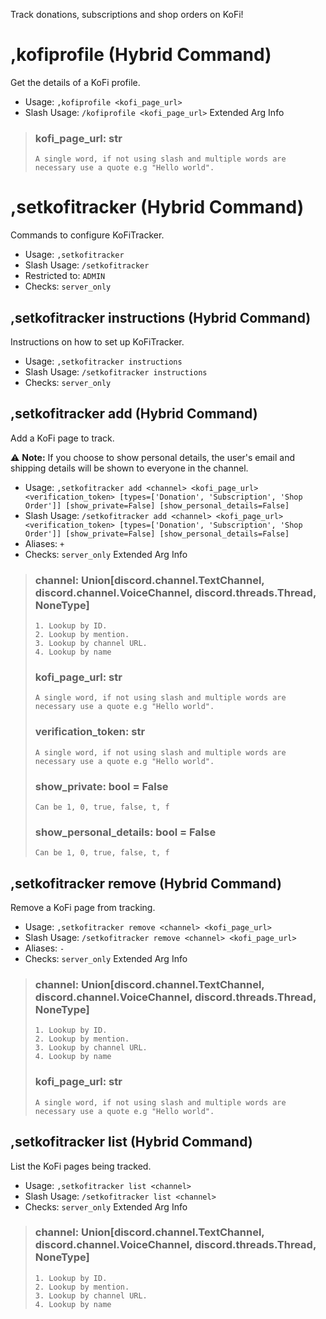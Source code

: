 Track donations, subscriptions and shop orders on KoFi!

# ,kofiprofile (Hybrid Command)
Get the details of a KoFi profile.<br/>
 - Usage: `,kofiprofile <kofi_page_url>`
 - Slash Usage: `/kofiprofile <kofi_page_url>`
Extended Arg Info
> ### kofi_page_url: str
> ```
> A single word, if not using slash and multiple words are necessary use a quote e.g "Hello world".
> ```
# ,setkofitracker (Hybrid Command)
Commands to configure KoFiTracker.<br/>
 - Usage: `,setkofitracker`
 - Slash Usage: `/setkofitracker`
 - Restricted to: `ADMIN`
 - Checks: `server_only`
## ,setkofitracker instructions (Hybrid Command)
Instructions on how to set up KoFiTracker.<br/>
 - Usage: `,setkofitracker instructions`
 - Slash Usage: `/setkofitracker instructions`
 - Checks: `server_only`
## ,setkofitracker add (Hybrid Command)
Add a KoFi page to track.<br/>

⚠ **Note:** If you choose to show personal details, the user's email and shipping details will be shown to everyone in the channel.<br/>
 - Usage: `,setkofitracker add <channel> <kofi_page_url> <verification_token> [types=['Donation', 'Subscription', 'Shop Order']] [show_private=False] [show_personal_details=False]`
 - Slash Usage: `/setkofitracker add <channel> <kofi_page_url> <verification_token> [types=['Donation', 'Subscription', 'Shop Order']] [show_private=False] [show_personal_details=False]`
 - Aliases: `+`
 - Checks: `server_only`
Extended Arg Info
> ### channel: Union[discord.channel.TextChannel, discord.channel.VoiceChannel, discord.threads.Thread, NoneType]
> 
> 
>     1. Lookup by ID.
>     2. Lookup by mention.
>     3. Lookup by channel URL.
>     4. Lookup by name
> 
>     
> ### kofi_page_url: str
> ```
> A single word, if not using slash and multiple words are necessary use a quote e.g "Hello world".
> ```
> ### verification_token: str
> ```
> A single word, if not using slash and multiple words are necessary use a quote e.g "Hello world".
> ```
> ### show_private: bool = False
> ```
> Can be 1, 0, true, false, t, f
> ```
> ### show_personal_details: bool = False
> ```
> Can be 1, 0, true, false, t, f
> ```
## ,setkofitracker remove (Hybrid Command)
Remove a KoFi page from tracking.<br/>
 - Usage: `,setkofitracker remove <channel> <kofi_page_url>`
 - Slash Usage: `/setkofitracker remove <channel> <kofi_page_url>`
 - Aliases: `-`
 - Checks: `server_only`
Extended Arg Info
> ### channel: Union[discord.channel.TextChannel, discord.channel.VoiceChannel, discord.threads.Thread, NoneType]
> 
> 
>     1. Lookup by ID.
>     2. Lookup by mention.
>     3. Lookup by channel URL.
>     4. Lookup by name
> 
>     
> ### kofi_page_url: str
> ```
> A single word, if not using slash and multiple words are necessary use a quote e.g "Hello world".
> ```
## ,setkofitracker list (Hybrid Command)
List the KoFi pages being tracked.<br/>
 - Usage: `,setkofitracker list <channel>`
 - Slash Usage: `/setkofitracker list <channel>`
 - Checks: `server_only`
Extended Arg Info
> ### channel: Union[discord.channel.TextChannel, discord.channel.VoiceChannel, discord.threads.Thread, NoneType]
> 
> 
>     1. Lookup by ID.
>     2. Lookup by mention.
>     3. Lookup by channel URL.
>     4. Lookup by name
> 
>     
